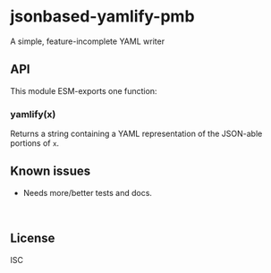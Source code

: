 ﻿
<!--#echo json="package.json" key="name" underline="=" -->
jsonbased-yamlify-pmb
=====================
<!--/#echo -->

<!--#echo json="package.json" key="description" -->
A simple, feature-incomplete YAML writer
<!--/#echo -->



API
---

This module ESM-exports one function:

### yamlify(x)

Returns a string containing a YAML representation of
the JSON-able portions of `x`.




<!--#toc stop="scan" -->



Known issues
------------

* Needs more/better tests and docs.




&nbsp;


License
-------
<!--#echo json="package.json" key=".license" -->
ISC
<!--/#echo -->
